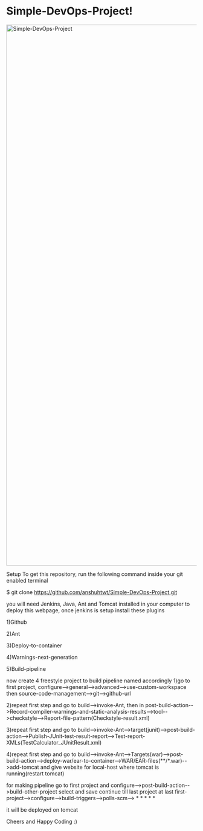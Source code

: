 # Simple-DevOps-Project!
<img width="1432" alt="Simple-DevOps-Project" src="https://user-images.githubusercontent.com/95365748/183281035-92e2afd7-3011-4b6c-9da6-a5f8821a8a73.png">



Setup To get this repository, run the following command inside your git enabled terminal

$ git clone https://github.com/anshuhtwt/Simple-DevOps-Project.git

you will need Jenkins, Java, Ant and Tomcat installed in your computer to deploy this webpage, once jenkins is setup install these plugins

1)Github

2)Ant

3)Deploy-to-container

4)Warnings-next-generation

5)Build-pipeline

now create 4 freestyle project to build pipeline named accordingly 1)go to first project, configure-->general-->advanced-->use-custom-workspace then source-code-management-->git-->github-url

2)repeat first step and go to build-->invoke-Ant, then in post-build-action-->Record-compiler-warnings-and-static-analysis-results-->tool-->checkstyle-->Report-file-pattern(Checkstyle-result.xml)

3)repeat first step and go to build-->invoke-Ant-->target(junit)-->post-build-action-->Publish-JUnit-test-result-report-->Test-report-XMLs(TestCalculator_JUnitResult.xml)

4)repeat first step and go to build-->invoke-Ant-->Targets(war)-->post-build-action-->deploy-war/ear-to-container-->WAR/EAR-files(**/*.war)-->add-tomcat and give website for local-host where tomcat is running(restart tomcat)

for making pipeline go to first project and configure-->post-build-action-->build-other-project select and save continue till last project at last first-project-->configure-->build-triggers-->polls-scm--> * * * * *

it will be deployed on tomcat

Cheers and Happy Coding :)
